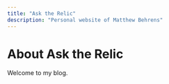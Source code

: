 ```yaml
---
title: "Ask the Relic"
description: "Personal website of Matthew Behrens"
---
```


# About Ask the Relic

Welcome to my blog.